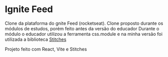 # Ignite Feed
Clone da plataforma do gnite Feed (rocketseat).
Clone proposto durante os módulos de estudos, porém feito antes da versão do educador
Durante o módulo o educador utilizou a ferramenta css.module e na minha versão foi utilizada a biblioteca [Stitches](https://stitches.dev)

Projeto feito com React, Vite e Stitches